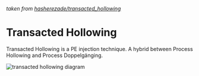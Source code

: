 _taken from [hasherezade/transacted_hollowing](https://github.com/hasherezade/transacted_hollowing)_

# Transacted Hollowing

Transacted Hollowing is a PE injection technique. A hybrid between Process Hollowing and Process Doppelgänging.

![transacted hollowing diagram](https://github.com/hasherezade/transacted_hollowing/blob/main/img/transacted_hollowing.png)
